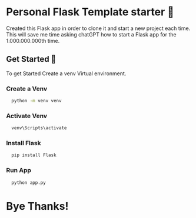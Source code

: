 
  # Personal Flask Template starter 📝  
  Created this Flask app in order to clone it and start a new project each
  time. This will save me time asking chatGPT how to start a Flask app
  for the 1.000.000.000th time.
  
  ## Get Started 🚀  
  To get Started Create a venv Virtual environment.
  
  ### Create a Venv  
~~~bash  
  python -m venv venv
~~~
  ### Activate Venv  
~~~bash  
  venv\Scripts\activate
~~~
  ### Install Flask  
~~~bash  
  pip install Flask
~~~
  ### Run App  
~~~bash  
  python app.py  
~~~

# Bye Thanks!
